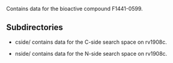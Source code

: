 Contains data for the bioactive compound F1441-0599.

## Subdirectories

- cside/ contains data for the C-side search space on rv1908c.

- nside/ contains data for the N-side search space on rv1908c.

